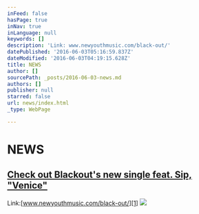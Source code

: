```yaml
---
inFeed: false
hasPage: true
inNav: true
inLanguage: null
keywords: []
description: 'Link: www.newyouthmusic.com/black-out/'
datePublished: '2016-06-03T05:16:59.837Z'
dateModified: '2016-06-03T04:19:15.628Z'
title: NEWS
author: []
sourcePath: _posts/2016-06-03-news.md
authors: []
publisher: null
starred: false
url: news/index.html
_type: WebPage

---
```

# NEWS

## [Check out Blackout's new single feat. Sip, "Venice" ][0]

Link:[][0][www.newyouthmusic.com/black-out/][1]
![](https://the-grid-user-content.s3-us-west-2.amazonaws.com/93a6db17-05f6-452f-ad50-69b1c9dc7c5a.png)

[0]: www.newyouthmusic.com/black-out/
[1]: htttp://www.newyouthmusic.com/black-out/